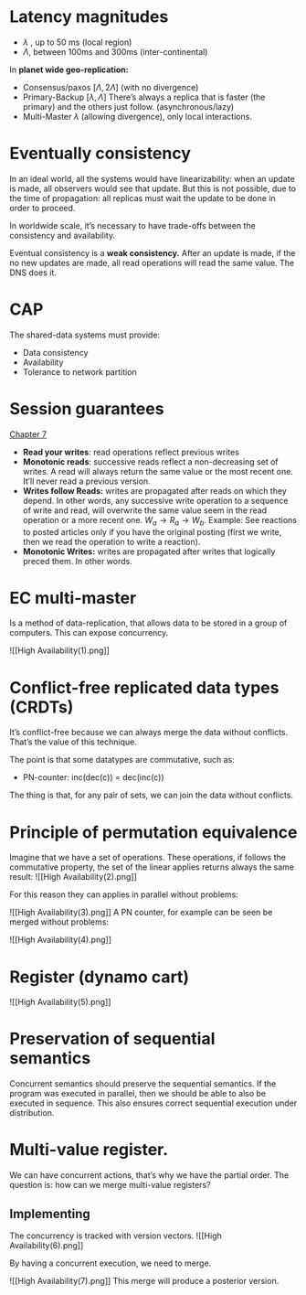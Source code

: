 # Latency magnitudes

-   $\lambda$ , up to 50 ms (local region)
-   $\Lambda$, between 100ms and 300ms (inter-continental)

In **planet wide geo-replication:**

-   Consensus/paxos $[\Lambda,2\Lambda]$ (with no divergence)
-   Primary-Backup $[\lambda, \Lambda]$ There’s always a replica that is faster (the primary) and the others just follow. (asynchronous/lazy)
-   Multi-Master $\lambda$ (allowing divergence), only local interactions.

# Eventually consistency

In an ideal world, all the systems would have linearizability: when an update is made, all observers would see that update. But this is not possible, due to the time of propagation: all replicas must wait the update to be done in order to proceed.

In worldwide scale, it’s necessary to have trade-offs between the consistency and availability.

Eventual consistency is a **weak consistency.** After an update is made, if the no new updates are made, all read operations will read the same value. The DNS does it.

# CAP

The shared-data systems must provide:

-   Data consistency
-   Availability
-   Tolerance to network partition

# Session guarantees

[Chapter 7](https://csis.pace.edu/~marchese/CS865/Lectures/Chap7/Chapter7fin.htm)

-   **Read your writes**: read operations reflect previous writes
-   **Monotonic reads**: successive reads reflect a non-decreasing set of writes. A read will always return the same value or the most recent one. It’ll never read a previous version.
-   **Writes follow Reads:** writes are propagated after reads on which they depend. In other words, any successive write operation to a sequence of write and read, will overwrite the same value seem in the read operation or a more recent one. $W_a \rightarrow R_a \rightarrow W_b$. Example: See reactions to posted articles only if you have the original posting (first we write, then we read the operation to write a reaction).
-   **Monotonic Writes:** writes are propagated after writes that logically preced them. In other words.

# EC multi-master

Is a method of data-replication, that allows data to be stored in a group of computers. This can expose concurrency.

![[High Availability(1).png]]
# Conflict-free replicated data types (CRDTs)

It’s conflict-free because we can always merge the data without conflicts. That’s the value of this technique.

The point is that some datatypes are commutative, such as:

-   PN-counter: inc(dec(c)) = dec(inc(c))

The thing is that, for any pair of sets, we can join the data without conflicts.

# Principle of permutation equivalence

Imagine that we have a set of operations. These operations, if follows the commutative property, the set of the linear applies returns always the same result:
![[High Availability(2).png]]

For this reason they can applies in parallel without problems:

![[High Availability(3).png]]
A PN counter, for example can be seen be merged without problems:

![[High Availability(4).png]]
# Register (dynamo cart)

![[High Availability(5).png]]
# Preservation of sequential semantics

Concurrent semantics should preserve the sequential semantics. If the program was executed in parallel, then we should be able to also be executed in sequence. This also ensures correct sequential execution under distribution.

# Multi-value register.

We can have concurrent actions, that’s why we have the partial order. The question is: how can we merge multi-value registers?

## Implementing

The concurrency is tracked with version vectors.
![[High Availability(6).png]]

By having a concurrent execution, we need to merge.

![[High Availability(7).png]]
This merge will produce a posterior version.
